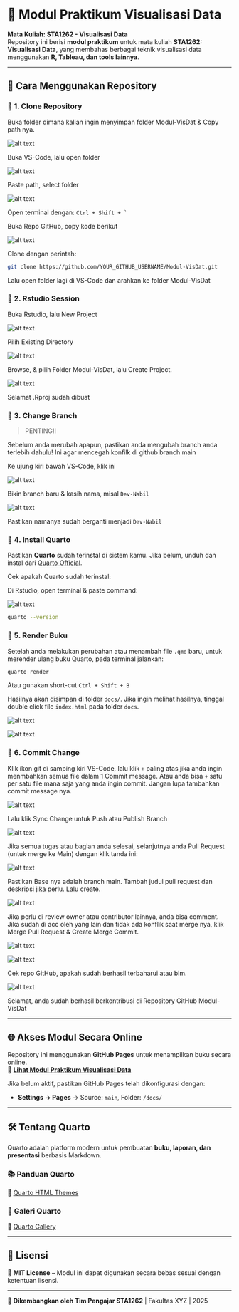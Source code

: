 # 📘 Modul Praktikum Visualisasi Data

**Mata Kuliah: STA1262 - Visualisasi Data**  
Repository ini berisi **modul praktikum** untuk mata kuliah **STA1262: Visualisasi Data**, yang membahas berbagai teknik visualisasi data menggunakan **R, Tableau, dan tools lainnya**.

---

## 🚀 **Cara Menggunakan Repository**

### 🔹 **1. Clone Repository**

Buka folder dimana kalian ingin menyimpan folder Modul-VisDat & Copy path nya.

![alt text](images/image-2.png)

Buka VS-Code, lalu open folder

![alt text](images/image-3.png)

Paste path, select folder

![alt text](images/image-4.png)

Open terminal dengan: `` Ctrl + Shift + `  ``

Buka Repo GitHub, copy kode berikut

![alt text](images/image-1.png)

Clone dengan perintah:

```sh
git clone https://github.com/YOUR_GITHUB_USERNAME/Modul-VisDat.git
```

Lalu open folder lagi di VS-Code dan arahkan ke folder Modul-VisDat

### 🔹 **2. Rstudio Session**

Buka Rstudio, lalu New Project

![alt text](images/image-5.png)

Pilih Existing Directory

![alt text](images/image-6.png)

Browse, & pilih Folder Modul-VisDat, lalu Create Project.

![alt text](images/image-7.png)

Selamat .Rproj sudah dibuat

### 🔹 **3. Change Branch**

> PENTING!!

Sebelum anda merubah apapun, pastikan anda mengubah branch anda terlebih dahulu! Ini agar mencegah konfilk di github branch main

Ke ujung kiri bawah VS-Code, klik ini

![alt text](images/image-9.png)

Bikin branch baru & kasih nama, misal `Dev-Nabil`

![alt text](images/image-10.png)

Pastikan namanya sudah berganti menjadi `Dev-Nabil`

### 🔹 **4. Install Quarto**

Pastikan **Quarto** sudah terinstal di sistem kamu. Jika belum, unduh dan instal dari [Quarto Official](https://quarto.org/).

Cek apakah Quarto sudah terinstal:

Di Rstudio, open terminal & paste command:

![alt text](images/image-8.png)

```sh
quarto --version
```

### 🔹 **5. Render Buku**

Setelah anda melakukan perubahan atau menambah file `.qmd` baru, untuk merender ulang buku Quarto, pada terminal jalankan:

```sh
quarto render
```

Atau gunakan short-cut `Ctrl + Shift + B`

Hasilnya akan disimpan di folder `docs/`. Jika ingin melihat hasilnya, tinggal double click file `index.html` pada folder `docs`.

![alt text](images/image-18.png)

![alt text](images/image-19.png)

### 🔹 **6. Commit Change**

Klik ikon git di samping kiri VS-Code, lalu klik `+` paling atas jika anda ingin menmbahkan semua file dalam 1 Commit message. Atau anda bisa `+` satu per satu file mana saja yang anda ingin commit. Jangan lupa tambahkan commit message nya.

![alt text](images/image-11.png)

Lalu klik Sync Change untuk Push atau Publish Branch

![alt text](images/image-12.png)

Jika semua tugas atau bagian anda selesai, selanjutnya anda Pull Request (untuk merge ke Main) dengan klik tanda ini:

![alt text](images/image-13.jpg)

Pastikan Base nya adalah branch main. Tambah judul pull request dan deskripsi jika perlu. Lalu create.

![alt text](images/image-14.jpg)

Jika perlu di review owner atau contributor lainnya, anda bisa comment. Jika sudah di acc oleh yang lain dan tidak ada konflik saat merge nya, klik Merge Pull Request & Create
Merge Commit.

![alt text](images/image-15.jpg)

![alt text](images/image-16.jpg)

Cek repo GitHub, apakah sudah berhasil terbaharui atau blm.

![alt text](images/image-17.jpg)

Selamat, anda sudah berhasil berkontribusi di Repository GitHub Modul-VisDat

---

## 🌐 **Akses Modul Secara Online**

Repository ini menggunakan **GitHub Pages** untuk menampilkan buku secara online.  
🔗 **[Lihat Modul Praktikum Visualisasi Data](https://YOUR_GITHUB_USERNAME.github.io/Modul-VisDat/)**

Jika belum aktif, pastikan GitHub Pages telah dikonfigurasi dengan:

- **Settings → Pages** → Source: `main`, Folder: `/docs/`

---

## 🛠 **Tentang Quarto**

Quarto adalah platform modern untuk pembuatan **buku, laporan, dan presentasi** berbasis Markdown.

### 📚 **Panduan Quarto**

🔗 [Quarto HTML Themes](https://quarto.org/docs/output-formats/html-themes.html)

### 🎨 **Galeri Quarto**

🔗 [Quarto Gallery](https://quarto.org/docs/gallery/)

---

## 📝 **Lisensi**

📜 **MIT License** – Modul ini dapat digunakan secara bebas sesuai dengan ketentuan lisensi.

---

🚀 **Dikembangkan oleh Tim Pengajar STA1262** | Fakultas XYZ | 2025
